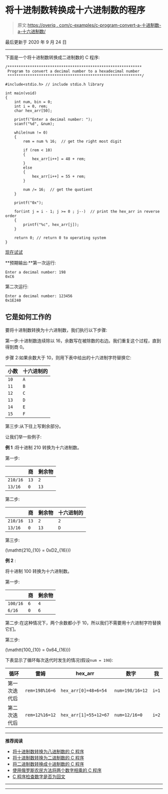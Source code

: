 # 将十进制数转换成十六进制数的程序

> 原文:[https://overiq . com/c-examples/c-program-convert-a-十进制数-a-十六进制数/](https://overiq.com/c-examples/c-program-to-convert-a-decimal-number-to-a-hexadecimal-number/)

最后更新于 2020 年 9 月 24 日

* * *

下面是一个将十进制数转换成二进制数的 C 程序:

```
/************************************************************
 Program to convert a decimal number to a hexadecimal number
 ************************************************************/

#include<stdio.h> // include stdio.h library

int main(void)
{   
    int num, bin = 0;    
    int i = 0, rem;
    char hex_arr[50];

    printf("Enter a decimal number: ");
    scanf("%d", &num);      

    while(num != 0)
    {
        rem = num % 16;  // get the right most digit

        if (rem < 10)
        {
            hex_arr[i++] = 48 + rem;
        }
        else
        {
            hex_arr[i++] = 55 + rem;
        }

        num /= 16;  // get the quotient
    }

    printf("0x");

    for(int j = i - 1; j >= 0 ; j--)  // print the hex_arr in reverse order
    {
        printf("%c", hex_arr[j]);
    }    

    return 0; // return 0 to operating system
}

```

[现在试试](https://overiq.com/c-online-compiler/7XG/)

**预期输出:**第一次运行:

```
Enter a decimal number: 198
0xC6

```

第二次运行:

```
Enter a decimal number: 123456
0x1E240

```

## 它是如何工作的

要将十进制数转换为十六进制数，我们执行以下步骤:

第一步:十进制数连续除以 16，余数写在被除数的右边。我们重复这个过程，直到得到商 0。

步骤 2:如果余数大于 10，则用下表中给出的十六进制字符替换它:

| 小数 | 十六进制的 |
| --- | --- |
| `10` | `A` |
| `11` | `B` |
| `12` | `C` |
| `13` | `D` |
| `14` | `E` |
| `15` | `F` |

第三步:从下往上写剩余部分。

让我们举一些例子:

**例 1** :将十进制 210 转换为十六进制数。

第一步:

|  | 商 | 剩余物 |
| --- | --- | --- |
| `210/16` | `13` | `2` |
| `13/16` | `0` | `13` |

第二步:

|  | 商 | 剩余物 | 十六进制的 |
| --- | --- | --- | --- |
| `210/16` | `13` | `2` | `2` |
| `13/16` | `0` | `13` | `D` |

第三步:

\(\mathtt{210_{10} = 0xD2_{16}}\)

**例 2** :

将十进制 100 转换为十六进制数。

第一步:

|  | 商 | 剩余物 |
| --- | --- | --- |
| `100/16` | `6` | `4` |
| `6/16` | `0` | `6` |

第二步:在这种情况下，两个余数都小于 10，所以我们不需要用十六进制字符替换它们。

第三步:

\(\mathtt{100_{10} = 0x64_{16}}\)

下表显示了循环每次迭代时发生的情况(假设`num = 198`):

| 循环 | 雷姆 | hex_arr | 数字 | 我 |
| --- | --- | --- | --- | --- |
| 第一次迭代后 | `rem=198%16=6` | `hex_arr[0]=48+6=54` | `num=198/16=12` | `i=1` |
| 第二次迭代后 | `rem=12%16=12` | `hex_arr[1]=55+12=67` | `num=12/16=0` | `i=2` |

* * *

**推荐阅读**

*   [将十进制数转换为八进制数的 C 程序](/c-examples/c-program-to-convert-a-decimal-number-to-an-octal-number/)
*   [将十进制数转换为二进制数的 C 程序](/c-examples/c-program-to-convert-a-decimal-number-to-a-binary-number/)
*   [将二进制数转换成十进制数的 C 程序](/c-examples/c-program-to-convert-a-binary-number-to-a-decimal-number/)
*   [使用俄罗斯农民方法将两个数字相乘的 C 程序](/c-examples/c-program-to-multiply-two-numbers-using-russian-peasant-method/)
*   [C 程序检查数字是否为回文](/c-examples/c-program-to-check-whether-the-number-is-a-palindrome/)

* * *

* * *
